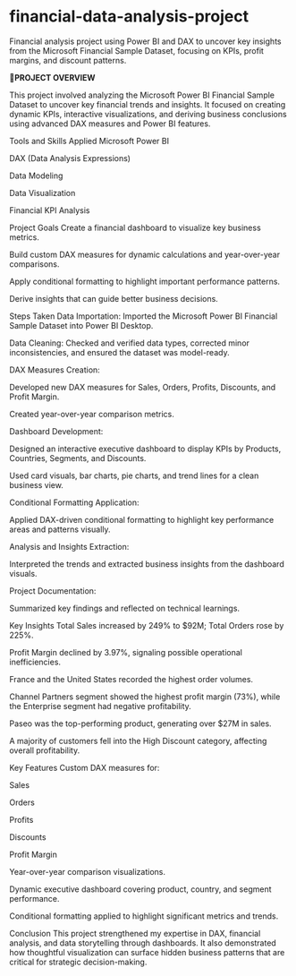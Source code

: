 # financial-data-analysis-project
Financial analysis project using Power BI and DAX to uncover key insights from the Microsoft Financial Sample Dataset, focusing on KPIs, profit margins, and discount patterns.


**🔗PROJECT OVERVIEW**

This project involved analyzing the Microsoft Power BI Financial Sample Dataset to uncover key financial trends and insights.
It focused on creating dynamic KPIs, interactive visualizations, and deriving business conclusions using advanced DAX measures and Power BI features.

Tools and Skills Applied
Microsoft Power BI

DAX (Data Analysis Expressions)

Data Modeling

Data Visualization

Financial KPI Analysis

Project Goals
Create a financial dashboard to visualize key business metrics.

Build custom DAX measures for dynamic calculations and year-over-year comparisons.

Apply conditional formatting to highlight important performance patterns.

Derive insights that can guide better business decisions.

Steps Taken
Data Importation: Imported the Microsoft Power BI Financial Sample Dataset into Power BI Desktop.

Data Cleaning: Checked and verified data types, corrected minor inconsistencies, and ensured the dataset was model-ready.

DAX Measures Creation:

Developed new DAX measures for Sales, Orders, Profits, Discounts, and Profit Margin.

Created year-over-year comparison metrics.

Dashboard Development:

Designed an interactive executive dashboard to display KPIs by Products, Countries, Segments, and Discounts.

Used card visuals, bar charts, pie charts, and trend lines for a clean business view.

Conditional Formatting Application:

Applied DAX-driven conditional formatting to highlight key performance areas and patterns visually.

Analysis and Insights Extraction:

Interpreted the trends and extracted business insights from the dashboard visuals.

Project Documentation:

Summarized key findings and reflected on technical learnings.

Key Insights
Total Sales increased by 249% to $92M; Total Orders rose by 225%.

Profit Margin declined by 3.97%, signaling possible operational inefficiencies.

France and the United States recorded the highest order volumes.

Channel Partners segment showed the highest profit margin (73%), while the Enterprise segment had negative profitability.

Paseo was the top-performing product, generating over $27M in sales.

A majority of customers fell into the High Discount category, affecting overall profitability.

Key Features
Custom DAX measures for:

Sales

Orders

Profits

Discounts

Profit Margin

Year-over-year comparison visualizations.

Dynamic executive dashboard covering product, country, and segment performance.

Conditional formatting applied to highlight significant metrics and trends.

Conclusion
This project strengthened my expertise in DAX, financial analysis, and data storytelling through dashboards. It also demonstrated how thoughtful visualization can surface hidden business patterns that are critical for strategic decision-making.
